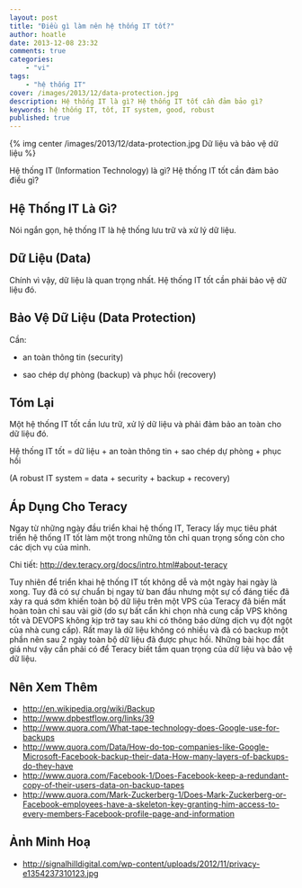 ```yaml
---
layout: post
title: "Điều gì làm nên hệ thống IT tốt?"
author: hoatle
date: 2013-12-08 23:32
comments: true
categories:
    - "vi"
tags:
    - "hệ thống IT"
cover: /images/2013/12/data-protection.jpg
description: Hệ thống IT là gì? Hệ thống IT tốt cần đảm bảo gì?
keywords: hệ thống IT, tốt, IT system, good, robust
published: true
---
```


{%  img center /images/2013/12/data-protection.jpg Dữ liệu và bảo vệ dữ liệu %}

Hệ thống IT (Information Technology) là gì? Hệ thống IT tốt cần đảm bảo điều gì?

<!-- more -->


Hệ Thống IT Là Gì?
------------------

Nói ngắn gọn, hệ thống IT là hệ thống lưu trữ và xử lý dữ liệu.


Dữ Liệu (Data)
--------------

Chính vì vậy, dữ liệu là quan trọng nhất. Hệ thống IT tốt cần phải bảo vệ dữ liệu đó.


Bảo Vệ Dữ Liệu (Data Protection)
---------------------------------

Cần:

- an toàn thông tin (security)

- sao chép dự phòng (backup) và phục hồi (recovery)


Tóm Lại
-------

Một hệ thống IT tốt cần lưu trữ, xử lý dữ liệu và phải đảm bảo an toàn cho dữ liệu đó.


Hệ thống IT tốt = dữ liệu + an toàn thông tin + sao chép dự phòng + phục hồi

(A robust IT system = data + security + backup + recovery)


Áp Dụng Cho Teracy
------------------

Ngay từ những ngày đầu triển khai hệ thống IT, Teracy lấy mục tiêu phát triển hệ thống IT tốt làm
một trong những tôn chỉ quan trọng sống còn cho các dịch vụ của mình.

Chi tiết: http://dev.teracy.org/docs/intro.html#about-teracy

Tuy nhiên để triển khai hệ thống IT tốt không dễ và một ngày hai ngày là xong. Tuy đã có sự chuẩn bị
ngay từ ban đầu nhưng một sự cố đáng tiếc đã xảy ra quá sớm khiến toàn bộ dữ liệu trên một VPS của
Teracy đã biến mất hoàn toàn chỉ sau vài giờ (do sự bất cẩn khi chọn nhà cung cấp VPS không tốt và
DEVOPS không kịp trở tay sau khi có thông báo dừng dịch vụ đột ngột của nhà cung cấp). Rất may là dữ
liệu không có nhiều và đã có backup một phần nên sau 2 ngày toàn bộ dữ liệu đã được phục hồi. Những
bài học đắt giá như vậy cần phải có để Teracy biết tầm quan trọng của dữ liệu và bảo vệ dữ liệu.


Nên Xem Thêm
------------

- http://en.wikipedia.org/wiki/Backup
- http://www.dpbestflow.org/links/39
- http://www.quora.com/What-tape-technology-does-Google-use-for-backups
- http://www.quora.com/Data/How-do-top-companies-like-Google-Microsoft-Facebook-backup-their-data-How-many-layers-of-backups-do-they-have
- http://www.quora.com/Facebook-1/Does-Facebook-keep-a-redundant-copy-of-their-users-data-on-backup-tapes
- http://www.quora.com/Mark-Zuckerberg-1/Does-Mark-Zuckerberg-or-Facebook-employees-have-a-skeleton-key-granting-him-access-to-every-members-Facebook-profile-page-and-information


Ảnh Minh Hoạ
------------

- http://signalhilldigital.com/wp-content/uploads/2012/11/privacy-e1354237310123.jpg
